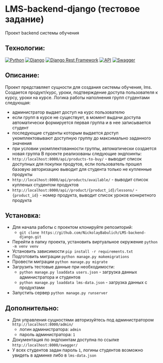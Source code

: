 # LMS-backend-django (тестовое задание)

Проект backend системы обучения


## Технологии:

[![Python](https://img.shields.io/badge/-Python-3776AB?style=flat&logo=python&logoColor=white)](https://www.python.org/) [![Django](https://img.shields.io/badge/-Django-092E20?style=flat&logo=django&logoColor=white)](https://www.djangoproject.com/) [![Django Rest Framework](https://img.shields.io/badge/-Django_Rest_Framework-092E20?style=flat)](https://www.django-rest-framework.org/)
[![API](https://img.shields.io/badge/-API-4CAF50?style=flat)](https://en.wikipedia.org/wiki/Application_programming_interface)
[![Swagger](https://img.shields.io/badge/-Swagger-85EA2D?style=flat&logo=swagger&logoColor=white)](https://swagger.io/)

## Описание:

Проект представляет сущности для создания системы обучения, lms.
Создается продукт/курс, уроки, подтверждение доступа пользователя к курсу, уроки на курсе.
Логика работы наполнения групп студентами следующая:
- администратор выдает доступ на курс пользователю
- если групп в курсе не существует, в момент выдачи доступа автоматически формируется первая группа и в нее записывается студент
- последующие студенты которым выдается доступ укомплектовывают доступную группу до максимально заданного значения
- при условии укомплектованности группы, автоматически создается новая группа
В проекте реализованы следующие эндпоинты:
- ```http://localhost:8000/api/products-to-buy/``` - выводит список доступных для покупки продутов, если пользователь прошел базовую авторизацию выводит для студента только не купленные продукты
- ```http://localhost:8000/api/products/available/``` - выводит список купленых студентом продуктов
- ```http://localhost:8000/api//product/{product_id}/lessons/``` - ```{product_id}``` - номер продукта, выводит список уроков конкретного продукта


## Установка:

- Для начала работы с проектом клонируйте репозиторий:
    - ```git clone https://github.com/NickolayBabulich/LMS-backend-django.git```
- Перейти в папку проекта, установить виртуальное окружение ```python -m venv venv```
- Установить зависимости ```pip install -r requirements.txt```
- Подготовить миграции ```python manage.py makemigrations```
- Провести миграции ```python manage.py migrate```
- Загрузить тестовые данные при необходимости:
  - ```python manage.py loaddata users.json``` - загрузка данных администратора и студентов
  - ```python manage.py loaddata lms-data.json``` - загрузка данных с продуктами
- Запустить сервер ```python manage.py runserver```

## Дополнительно:
- Для управления сущностями авторизуйтесь под администратором ```http://localhost:8000/admin/```
  - логин администратора: ```admin```
  - пароль администратора: ```1```
- Документация по эндпоинтам доступна по ссылке ```http://localhost:8000/swagger/```
- У всех студентов задан пароль ```1```, логины студентов возможно увидеть в админке либо в ```lms-data.json```
